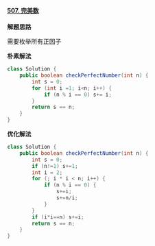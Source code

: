 

#### [507. 完美数](https://leetcode.cn/problems/perfect-number/)



**解题思路**



需要枚举所有正因子







**朴素解法**



```java
class Solution {
    public boolean checkPerfectNumber(int n) {
        int s = 0;
        for (int i =1; i<n; i++) {
            if (n % i == 0) s+= i;
        }
        return s == n;
    }
}
```





**优化解法**

```java
class Solution {
    public boolean checkPerfectNumber(int n) {
        int s = 0;
        if (n!=1) s+=1;
        int i = 2;
        for (; i * i < n; i++) {
            if (n % i == 0) {
                s+=i;
                s+=n/i;
            }
        }
        if (i*i==n) s+=i;
        return s == n;
    }
}
```

